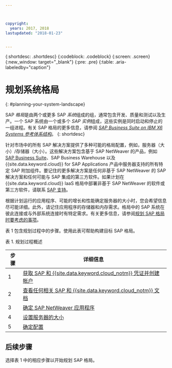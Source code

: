 ```yaml
---



copyright:
  years: 2017, 2018
lastupdated: "2018-01-23"


---
```


{:shortdesc: .shortdesc}
{:codeblock: .codeblock}
{:screen: .screen}
{:new_window: target="_blank"}
{:pre: .pre}
{:table: .aria-labeledby="caption"}

# 规划系统格局
{: #planning-your-system-landscape}

SAP *格局*是由两个或更多 SAP *系统*组成的组，通常包含开发、质量和测试以及生产。一个 SAP 系统由一个或多个 *SAP 实例*组成，这些实例是同时启动和停止的一组进程。有关 SAP 格局的更多信息，请参阅 [*SAP Business Suite on IBM X6 Systems 参考体系结构*](https://lenovopress.com/redp5073.pdf)。
{: shortdesc}

针对市场中的所有 SAP 解决方案提供了多种可能的格局配置，例如，服务器（大小）/存储器（大小）。这些解决方案包含基于 SAP NetWeaver 的产品，例如 [SAP Business Suite](https://open.sap.com/courses/suitehana1)、SAP Business Warehouse 以及 {{site.data.keyword.cloud}} for SAP Applications 产品中服务器支持的所有特定 SAP 附加组件。要记住的更多解决方案是任何非基于 SAP NetWeaver 的 SAP 解决方案和任何可能与 SAP 集成的第三方软件。如果计划在 {{site.data.keyword.cloud}} IaaS 格局中部署非基于 SAP NetWeaver 的软件或第三方软件，请联系 [SAP 支持](https://support.sap.com/en/index.html)。

根据计划运行的应用程序、可能的增长和性能确定服务器的大小时，您会希望信息尽可能详细。此外，请记住应用程序的存储器和内存需求。格局中的 SAP 系统在彼此连接或与外部系统连接时有特定需求。有关更多信息，请参阅[规划 SAP 格局时要考虑的事项](/docs/infrastructure/sap-netweaver/sap-considerations.html)。

表 1 包含规划过程中的步骤。使用此表可帮助构建目标 SAP 格局。

表 1. 规划过程概述

| 步骤| 详细信息|
| --- | --- |
| 1 | [获取 SAP 和 {{site.data.keyword.cloud_notm}} 凭证并创建帐户](/docs/infrastructure/sap-netweaver/sap-get-credentials.html) |
| 2 | [查看任何相关 SAP 和 {{site.data.keyword.cloud_notm}} 文档](/docs/infrastructure/sap-netweaver/sap-review-doc.html) |
| 3 | [确定 SAP NetWeaver 应用程序](sap-determine-apps.html)|
| 4 | [设置服务器的大小](/docs/infrastructure/sap-netweaver/sap-size-server.html) |
| 5 | [确定配置](/docs/infrastructure/sap-netweaver/sap-determine-configuration.html)|

## 后续步骤

选择表 1 中的相应步骤以开始规划 SAP 格局。


